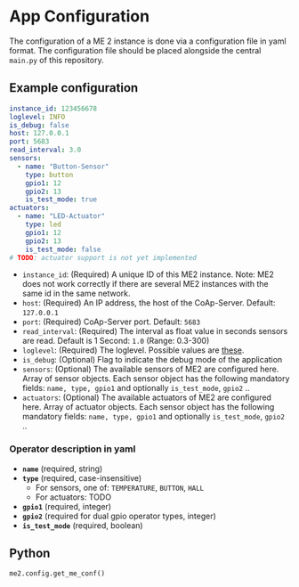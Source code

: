 # App Configuration

The configuration of a ME 2 instance is done via a configuration file in yaml format.
The configuration file should be placed alongside the central `main.py` of this repository.

## Example configuration

```yaml
instance_id: 123456678
loglevel: INFO
is_debug: false
host: 127.0.0.1
port: 5683
read_interval: 3.0
sensors:
  - name: "Button-Sensor"
    type: button
    gpio1: 12
    gpio2: 13
    is_test_mode: true
actuators:
  - name: "LED-Actuator"
    type: led
    gpio1: 12
    gpio2: 13
    is_test_mode: false
# TODO: actuator support is not yet implemented
```

- `instance_id`: (Required) A unique ID of this ME2 instance. Note: ME2 does not work correctly if there are several ME2
  instances
  with the same id in the same network.
- `host`: (Required) An IP address, the host of the CoAp-Server. Default: `127.0.0.1`
- `port`: (Required) CoAp-Server port. Default: `5683`
- `read_interval`: (Required) The interval as float value in seconds sensors are read. Default is 1 Second: `1.0` (Range: 0.3-300)
- `loglevel`: (Required) The loglevel. Possible values
  are [these](https://docs.python.org/3/library/logging.html#logging-levels).
- `is_debug`: (Optional) Flag to indicate the debug mode of the application
- `sensors`: (Optional) The available sensors of ME2 are configured here. Array of sensor objects. Each sensor object
  has the
  following mandatory fields: `name, type, gpio1` and optionally `is_test_mode`, `gpio2` ..
- `actuators`: (Optional) The available actuators of ME2 are configured here. Array of actuator objects. Each sensor
  object has
  the following mandatory fields: `name, type, gpio1` and optionally `is_test_mode`, `gpio2` ..

### Operator description in yaml

- **`name`** (required, string)
- **`type`** (required, case-insensitive)
    - For sensors, one of: `TEMPERATURE`, `BUTTON`, `HALL`
    - For actuators: TODO
- **`gpio1`** (required, integer)
- **`gpio2`** (required for dual gpio operator types, integer)
- **`is_test_mode`** (required, boolean)

## Python

```python
me2.config.get_me_conf()
```

